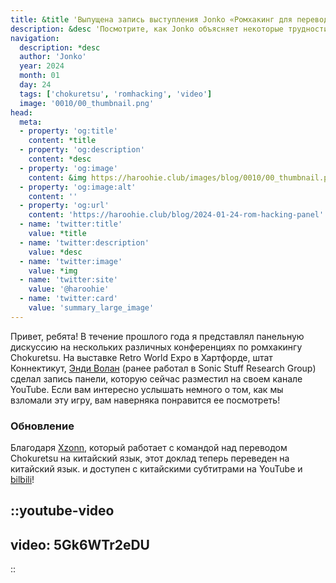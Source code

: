 ```yaml
---
title: &title 'Выпущена запись выступления Jonko «Ромхакинг для перевода видеоигр»'
description: &desc 'Посмотрите, как Jonko объясняет некоторые трудности взлома Chokuretsu на Retro World Expo'
navigation:
  description: *desc
  author: 'Jonko'
  year: 2024
  month: 01
  day: 24
  tags: ['chokuretsu', 'romhacking', 'video']
  image: '0010/00_thumbnail.png'
head:
  meta:
  - property: 'og:title'
    content: *title
  - property: 'og:description'
    content: *desc
  - property: 'og:image'
    content: &img https://haroohie.club/images/blog/0010/00_thumbnail.png
  - property: 'og:image:alt'
    content: ''
  - property: 'og:url'
    content: 'https://haroohie.club/blog/2024-01-24-rom-hacking-panel'
  - name: 'twitter:title'
    value: *title
  - name: 'twitter:description'
    value: *desc
  - name: 'twitter:image'
    value: *img
  - name: 'twitter:site'
    value: '@haroohie'
  - name: 'twitter:card'
    value: 'summary_large_image'
---
```

Привет, ребята! В течение прошлого года я представлял панельную дискуссию на нескольких различных конференциях по ромхакингу Chokuretsu.
На выставке Retro World Expo в Хартфорде, штат Коннектикут, [Энди Волан](https://www.youtube.com/@andywolan) (ранее работал в Sonic Stuff Research Group)
сделал запись панели, которую сейчас разместил на своем канале YouTube. Если вам интересно услышать немного о том, как мы взломали
эту игру, вам наверняка понравится ее посмотреть!

### Обновление
Благодаря [Xzonn](xzonn.top), который работает с командой над переводом Chokuretsu на китайский язык, этот доклад теперь переведен на китайский язык.
и доступен с китайскими субтитрами на YouTube и [bilbili](https://www.bilibili.com/video/BV1w4421P7Wd/)!

::youtube-video
----
video: 5Gk6WTr2eDU
----
::
